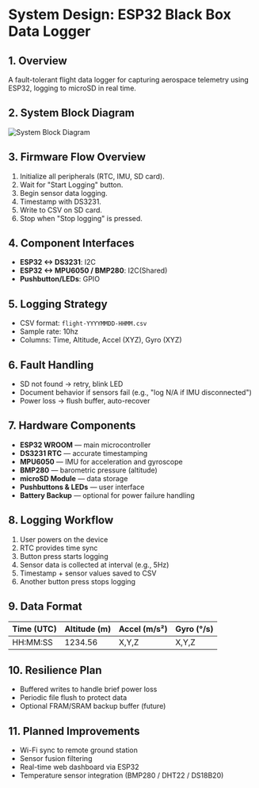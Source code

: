 # System Design: ESP32 Black Box Data Logger

## 1. Overview
A fault-tolerant flight data logger for capturing aerospace telemetry using ESP32, logging to microSD in real time.

## 2. System Block Diagram
![System Block Diagram](../images/ESP32%20Blackbox%20Datalogger.drawio(1).png)

## 3. Firmware Flow Overview
1. Initialize all peripherals (RTC, IMU, SD card).
2. Wait for "Start Logging" button.
3. Begin sensor data logging.
4. Timestamp with DS3231.
5. Write to CSV on SD card.
6. Stop when "Stop logging" is pressed.

## 4. Component Interfaces
- **ESP32 <-> DS3231**: I2C
- **ESP32 <-> MPU6050 / BMP280**: I2C(Shared)
- **Pushbutton/LEDs**: GPIO

## 5. Logging Strategy
- CSV format: `flight-YYYYMMDD-HHMM.csv`
- Sample rate: 10hz
- Columns: Time, Altitude, Accel (XYZ), Gyro (XYZ)

## 6. Fault Handling
- SD not found -> retry, blink LED
- Document behavior if sensors fail (e.g., "log N/A if IMU disconnected")
- Power loss -> flush buffer, auto-recover


## 7. Hardware Components
- **ESP32 WROOM** — main microcontroller
- **DS3231 RTC** — accurate timestamping
- **MPU6050** — IMU for acceleration and gyroscope
- **BMP280** — barometric pressure (altitude)
- **microSD Module** — data storage
- **Pushbuttons & LEDs** — user interface
- **Battery Backup** — optional for power failure handling

## 8. Logging Workflow
1. User powers on the device
2. RTC provides time sync
3. Button press starts logging
4. Sensor data is collected at interval (e.g., 5Hz)
5. Timestamp + sensor values saved to CSV
6. Another button press stops logging

## 9. Data Format
| Time (UTC) | Altitude (m) | Accel (m/s²) | Gyro (°/s) |
|------------|--------------|--------------|------------|
| HH:MM:SS   | 1234.56      | X,Y,Z        | X,Y,Z      |

## 10. Resilience Plan
- Buffered writes to handle brief power loss
- Periodic file flush to protect data
- Optional FRAM/SRAM backup buffer (future)

## 11. Planned Improvements
- Wi-Fi sync to remote ground station
- Sensor fusion filtering
- Real-time web dashboard via ESP32
- Temperature sensor integration (BMP280 / DHT22 / DS18B20)

